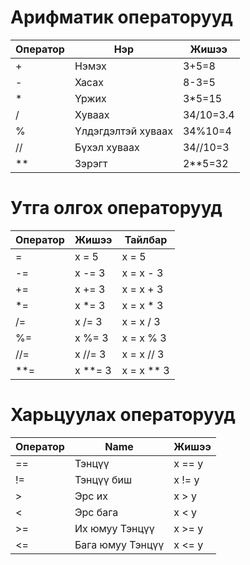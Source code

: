 # Арифматик операторууд
| Оператор  | Нэр  | Жишээ  |
|---|---|---|
| +  | Нэмэх  | 3+5=8  |
| -  | Хасах  | 8-3=5  |
| *  | Үржих  |  3*5=15 |
| /  | Хуваах  | 34/10=3.4  |
| %  | Үлдэгдэлтэй хуваах  | 34%10=4  |
| //  | Бүхэл хуваах  | 34//10=3  |
| **  | Зэрэгт  | 2**5=32  |


# Утга олгох операторууд
| Оператор  | Жишээ  | Тайлбар |
|---|---|---|
| =	| x = 5 |	x = 5	|
| -=	 | x -= 3	| x = x - 3	|
| +=	 | x += 3	| x = x + 3	|
| *=	 | x *= 3	| x = x * 3	| 
| /=	 | x /= 3	| x = x / 3	| 
| %=	 | x %= 3	| x = x % 3	| 
| //= | 	x //= 3 | 	x = x // 3 |
| **= | 	x **= 3 | 	x = x ** 3 |

# Харьцуулах операторууд
| Оператор |	Name | Жишээ |
|---|---|---|
| == | Тэнцүү | x == y |	
| != | Тэнцүү биш | x != y |	
| > |	Эрс их |	x > y |	
| < |	Эрс бага |	x < y |	
| >= | Их юмуу Тэнцүү | x >= y |
| <= | Бага юмуу Тэнцүү | x <= y |
